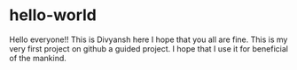 # hello-world
Hello everyone!!
This is Divyansh here I hope that you all are fine.
This is my very first project on github a guided project.
I hope that I use it for beneficial of the mankind.
